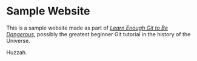 # Sample Website

This is a sample website made as part of [*Learn Enough Git to Be Dangerous*](https://wwww.learnenough.com/git-tutorial), possibly the greatest beginner Git tutorial in the history of the Universe.

Huzzah.
